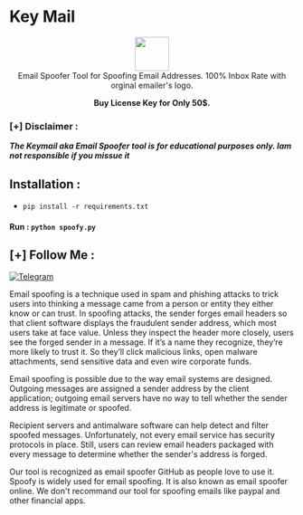 # Key Mail

<p align="center">
<img src="https://mail.polarnightfraternity.com/logo.jpg" height="60"><br>
Email Spoofer Tool for Spoofing Email Addresses. 100% Inbox Rate with orginal emailer's logo.<br>
                                      
</p>
<p align="center"><b>Buy License Key for Only 50$.</b></p>

### [+] Disclaimer :
***The Keymail aka Email Spoofer tool is for educational purposes only. Iam not responsible if you missue it***


## Installation :
* `pip install -r requirements.txt`

#### Run : `python spoofy.py`


## [+] Follow Me :

[![Telegram](https://img.shields.io/badge/Chat-Telegram-blue?style=for-the-badge&logo=telegram)](https://t.me/akaprachanda)

<p>Email spoofing is a technique used in spam and phishing attacks to trick users into thinking a message came from a person or entity they either know or can trust. In spoofing attacks, the sender forges email headers so that client software displays the fraudulent sender address, which most users take at face value. Unless they inspect the header more closely, users see the forged sender in a message. If it’s a name they recognize, they’re more likely to trust it. So they’ll click malicious links, open malware attachments, send sensitive data and even wire corporate funds. </p>

<p>Email spoofing is possible due to the way email systems are designed. Outgoing messages are assigned a sender address by the client application; outgoing email servers have no way to tell whether the sender address is legitimate or spoofed.</p>

<p>Recipient servers and antimalware software can help detect and filter spoofed messages. Unfortunately, not every email service has security protocols in place. Still, users can review email headers packaged with every message to determine whether the sender's address is forged.</p>

<p>Our tool is recognized as email spoofer GitHub as people love to use it. Spoofy is widely used for email spoofing. It is also known as email spoofer online. We don't recommand our tool for spoofing emails like paypal and other financial apps.
</p>
